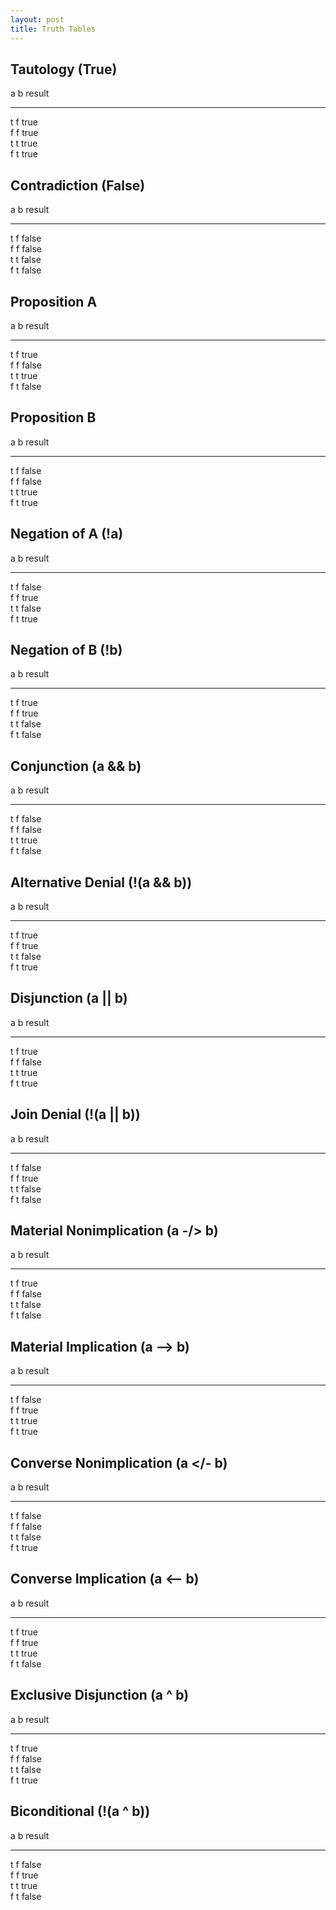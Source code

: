 ```yaml
---
layout: post
title: Truth Tables
---
```


## Tautology (True)
 a    b   result 
 
 ----------------
 
 t    f    true   
 f    f    true   
 t    t    true   
 f    t    true  

## Contradiction (False)
 a   b   result 
 
-----------------

 t  f  false   
 f  f  false   
 t  t  false   
 f  t  false   

## Proposition A
 a b result 
 
-----------------

 t  f  true   
 f  f  false  
 t  t  true   
 f  t  false  

## Proposition B
 a  b  result 
 
-----------------
 
 t  f  false  
 f  f  false  
 t  t  true   
 f  t  true   

## Negation of A (!a)
 a  b  result 

-----------------

t  f  false  
 f  f  true   
 t  t  false  
 f  t  true   

## Negation of B (!b)
a  b  result 

-----------------

t  f  true   
 f  f  true   
 t  t  false  
 f  t  false  

## Conjunction (a && b)
 a  b  result 

-----------------

t  f  false   
 f  f  false   
 t  t  true   
 f  t  false   

## Alternative Denial (!(a && b))
 a  b  result 

-----------------

t  f  true   
 f  f  true   
 t  t  false  
 f  t  true   

## Disjunction (a || b)
 a  b  result 

-----------------

t  f  true   
 f  f  false  
 t  t  true   
 f  t  true   

## Join Denial (!(a || b))
 a  b  result

-----------------

t  f  false   
 f  f  true   
 t  t  false  
 f  t  false  

## Material Nonimplication (a -/> b)
 a  b  result 

-----------------

t  f  true   
 f  f  false   
 t  t  false   
 f  t  false   

## Material Implication  (a --> b)
 a  b  result 

-----------------

t  f  false  
 f  f  true   
 t  t  true   
 f  t  true   

## Converse Nonimplication (a </- b)
 a  b  result 

-----------------

t  f  false   
 f  f  false   
 t  t  false   
 f  t  true   

## Converse Implication (a <-- b)
 a  b  result 

-----------------

t  f  true   
 f  f  true   
 t  t  true   
 f  t  false  

## Exclusive Disjunction (a ^ b)
 a  b  result 

-----------------

t  f  true   
 f  f  false   
 t  t  false   
 f  t  true   

## Biconditional (!(a ^ b))
 a  b  result 

-----------------

t  f  false   
 f  f  true   
 t  t  true   
 f  t  false   
